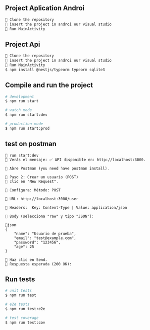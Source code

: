 
## Project Aplication Androi

```bash
🔹 Clone the repository
🔹 insert the project in androi our visual studio
🔹 Run MainActivity
```
## Project Api

```bash
🔹 Clone the repository
🔹 insert the project in androi our visual studio
🔹 Run MainActivity
$ npm install @nestjs/typeorm typeorm sqlite3
```


## Compile and run the project

```bash
# development
$ npm run start

# watch mode
$ npm run start:dev

# production mode
$ npm run start:prod
```

## test on postman
```
🔹 run start:dev
🔹 Verás el mensaje: ✅ API disponible en: http://localhost:3000.

🔹 Abre Postman (you need have postman install).

🔹 Paso 2: Crear un usuario (POST)
🔹 clic en "New Request".

🔹 Configura: Método: POST

🔹 URL: http://localhost:3000/user

🔹 Headers:  Key: Content-Type | Value: application/json

🔹 Body (selecciona "raw" y tipo "JSON"):

🔹json
{
    "name": "Usuario de prueba",
    "email": "test@example.com",
    "password": "123456",
    "age": 25
}

🔹 Haz clic en Send.
🔹 Respuesta esperada (200 OK):

```

## Run tests

```bash
# unit tests
$ npm run test

# e2e tests
$ npm run test:e2e

# test coverage
$ npm run test:cov
```

